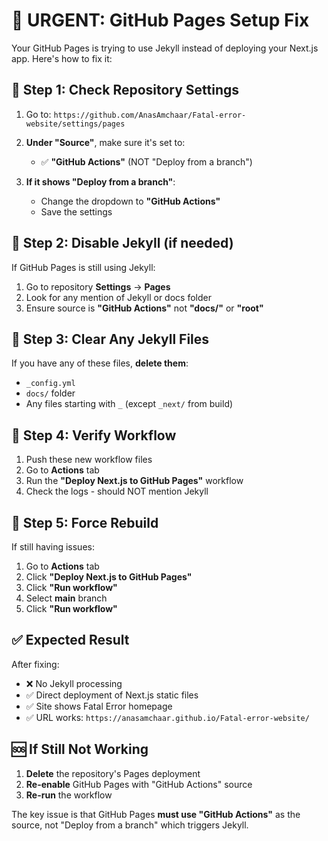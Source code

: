 # 🚨 URGENT: GitHub Pages Setup Fix

Your GitHub Pages is trying to use Jekyll instead of deploying your Next.js app. Here's how to fix it:

## 🔧 Step 1: Check Repository Settings

1. Go to: `https://github.com/AnasAmchaar/Fatal-error-website/settings/pages`

2. **Under "Source"**, make sure it's set to:
   - ✅ **"GitHub Actions"** (NOT "Deploy from a branch")

3. **If it shows "Deploy from a branch"**:
   - Change the dropdown to **"GitHub Actions"**
   - Save the settings

## 🔧 Step 2: Disable Jekyll (if needed)

If GitHub Pages is still using Jekyll:

1. Go to repository **Settings** → **Pages**
2. Look for any mention of Jekyll or docs folder
3. Ensure source is **"GitHub Actions"** not **"docs/"** or **"root"**

## 🔧 Step 3: Clear Any Jekyll Files

If you have any of these files, **delete them**:
- `_config.yml`
- `docs/` folder
- Any files starting with `_` (except `_next/` from build)

## 🔧 Step 4: Verify Workflow

1. Push these new workflow files
2. Go to **Actions** tab
3. Run the **"Deploy Next.js to GitHub Pages"** workflow
4. Check the logs - should NOT mention Jekyll

## 🔧 Step 5: Force Rebuild

If still having issues:

1. Go to **Actions** tab
2. Click **"Deploy Next.js to GitHub Pages"**
3. Click **"Run workflow"**
4. Select **main** branch
5. Click **"Run workflow"**

## ✅ Expected Result

After fixing:
- ❌ No Jekyll processing
- ✅ Direct deployment of Next.js static files
- ✅ Site shows Fatal Error homepage
- ✅ URL works: `https://anasamchaar.github.io/Fatal-error-website/`

## 🆘 If Still Not Working

1. **Delete** the repository's Pages deployment
2. **Re-enable** GitHub Pages with "GitHub Actions" source
3. **Re-run** the workflow

The key issue is that GitHub Pages **must use "GitHub Actions"** as the source, not "Deploy from a branch" which triggers Jekyll.
